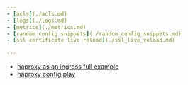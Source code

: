 ```yaml
---
- [acls](./acls.md)
- [logs](./logs.md)
- [metrics](./metrics.md)
- [random config snippets](./random_config_snippets.md)
- [ssl certificate live reload](./ssl_live_reload.md)

---
```

- [haproxy as an ingress full example](./haproxy_as_an_ingress/index.md)
- [haproxy config play](./haproxy_config_play/index.md)
